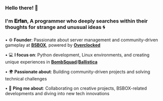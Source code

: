 
<h3 align="">Hello there! 👋</h3>

<h3 algin="">I'm 𝐄𝐫𝐟𝐚𝐧, A programmer who deeply searches within their thoughts for strange and unusual ideas 🌀</h3>
<h3 algin=""></h3>


• ⚙️ **Founder**: Passionate about server management and community-driven gameplay at [**BSBOX**](https://bsbox.ir/), powered by [**Overclocked**](https://gamejolt.com/games/overclocked/867312)

• 💻 **I focus on**: Python development, Linux environments, and creating unique experiences in [**BombSquad**](https://play.google.com/store/apps/details?id=net.froemling.bombsquad&hl=en_US&gl=US&pli=1)/[**Ballistica**](https://github.com/efroemling/ballistica)

• 🌍 **Passionate about**: Building community-driven projects and solving technical challenges

• 💬 **Ping me about**: Collaborating on creative projects, BSBOX-related developments and diving into new tech innovations
